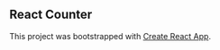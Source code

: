 ## React Counter

This project was bootstrapped with [Create React App](https://github.com/facebook/create-react-app).
